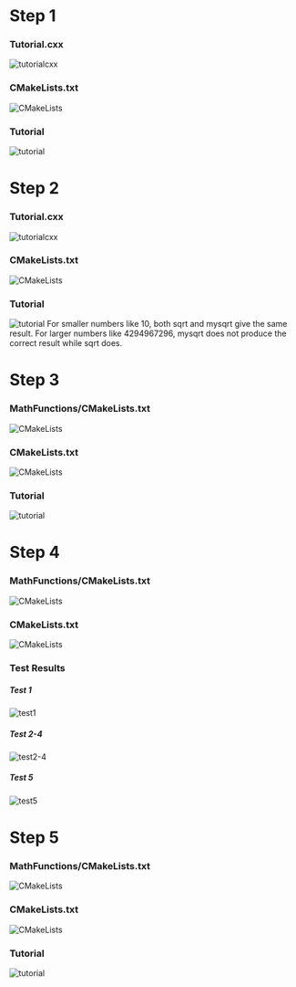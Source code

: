 # Step 1
### Tutorial.cxx
![tutorialcxx](step1-tutorialcxx.png)
### CMakeLists.txt
![CMakeLists](step1-CMakeLists.png)
### Tutorial
![tutorial](step1-Tutorial.png)

# Step 2
### Tutorial.cxx 
![tutorialcxx](step2-tutorialcxx.png)
### CMakeLists.txt
![CMakeLists](step2-CMakeLists.png)
### Tutorial
![tutorial](step2-Tutorial.png)
For smaller numbers like 10, both sqrt and mysqrt give the same result.
For larger numbers like 4294967296, 
mysqrt does not produce the correct result while sqrt does.

# Step 3
### MathFunctions/CMakeLists.txt
![CMakeLists](step3-Math-CMakeLists.png)
### CMakeLists.txt
![CMakeLists](step3-CMakeLists.png)
### Tutorial
![tutorial](step3-Tutorial.png)

# Step 4
### MathFunctions/CMakeLists.txt
![CMakeLists](step4-Math-CMakeLists.png)
### CMakeLists.txt
![CMakeLists](step4-CMakeLists.png)
### Test Results
##### Test 1
![test1](step4-test1.png)
##### Test 2-4
![test2-4](step4-test2-4.png)
##### Test 5
![test5](step4-test5.png)

# Step 5
### MathFunctions/CMakeLists.txt
![CMakeLists](step5-Math-CMakeLists.png)
### CMakeLists.txt
![CMakeLists](step5-CMakeLists.png)
### Tutorial
![tutorial](step5-Tutorial.png)